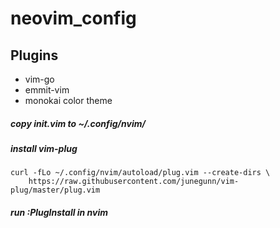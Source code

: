 # neovim_config

## Plugins
* vim-go
* emmit-vim
* monokai color theme

##### copy init.vim to ~/.config/nvim/

##### install vim-plug
    curl -fLo ~/.config/nvim/autoload/plug.vim --create-dirs \
        https://raw.githubusercontent.com/junegunn/vim-plug/master/plug.vim

##### run :PlugInstall in nvim
